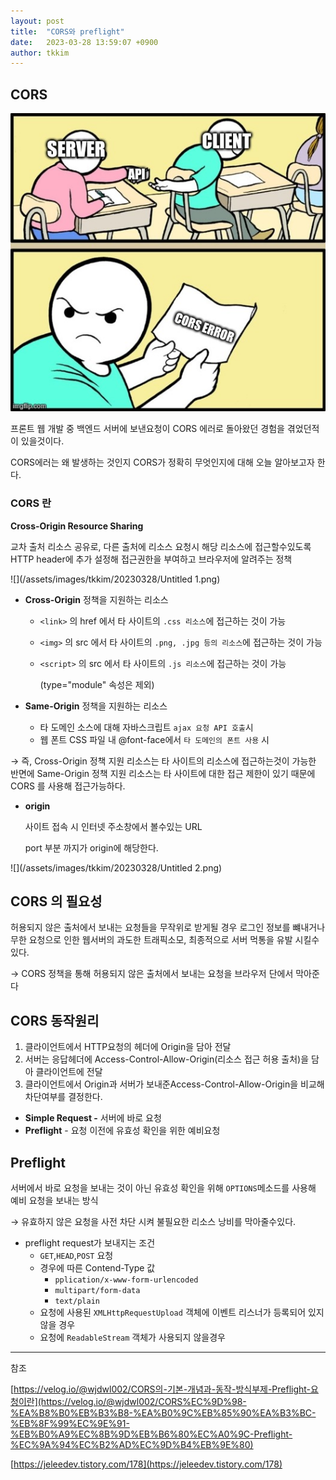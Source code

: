 ```yaml
---
layout: post
title:  "CORS와 preflight"
date:   2023-03-28 13:59:07 +0900
author: tkkim
---
```

## CORS

![](/assets/images/tkkim/20230328/Untitled.png)

프론트 웹 개발 중 백엔드 서버에 보낸요청이 CORS 에러로 돌아왔던 경험을 겪었던적이 있을것이다.

CORS에러는 왜 발생하는 것인지 CORS가 정확히 무엇인지에 대해 오늘 알아보고자 한다. 


### CORS 란
**Cross-Origin Resource Sharing**

교차 출처 리소스 공유로, 다른 출처에 리소스 요청시 해당 리소스에 접근할수있도록 HTTP header에 추가 설정해 접근권한을 부여하고 브라우저에 알려주는 정책

![](/assets/images/tkkim/20230328/Untitled 1.png)

- **Cross-Origin** 정책을 지원하는 리소스
    - `<link>` 의 href 에서 타 사이트의 `.css 리소스`에 접근하는 것이 가능
    - `<img>` 의 src 에서 타 사이트의 `.png, .jpg 등의 리소스`에 접근하는 것이 가능
    - `<script>` 의 src 에서 타 사이트의 `.js 리소스`에 접근하는 것이 가능
        
        (type="module" 속성은 제외)
        

- **Same-Origin** 정책을 지원하는 리소스
    - 타 도메인 소스에 대해 자바스크립트 `ajax 요청 API 호출`시
    - 웹 폰트 CSS 파일 내 @font-face에서 `타 도메인의 폰트 사용` 시


→ 즉, Cross-Origin 정책 지원 리소스는 타 사이트의 리소스에 접근하는것이 가능한 반면에 Same-Origin 정책 지원 리소스는 타 사이트에 대한 접근 제한이 있기 때문에 CORS 를 사용해 접근가능하다.


- **origin**
    
    사이트 접속 시 인터넷 주소창에서 볼수있는 URL 
    
    port 부분 까지가 origin에 해당한다.

![](/assets/images/tkkim/20230328/Untitled 2.png)
    

## CORS 의 필요성

허용되지 않은 출처에서 보내는 요청들을 무작위로 받게될 경우 로그인 정보를 뺴내거나 무한 요청으로 인한 웹서버의 과도한 트래픽소모, 최종적으로 서버 먹통을 유발 시킬수있다.

→  CORS 정책을 통해 허용되지 않은 출처에서 보내는 요청을 브라우저 단에서 막아준다

## CORS 동작원리

1. 클라이언트에서 HTTP요청의 헤더에 Origin을 담아 전달
2. 서버는 응답헤더에 Access-Control-Allow-Origin(리소스 접근 허용 출처)을 담아 클라이언트에 전달
3. 클라이언트에서 Origin과 서버가 보내준Access-Control-Allow-Origin을 비교해 차단여부를 결정한다.

- **Simple Request -** 서버에 바로 요청
- **Preflight** - 요청 이전에 유효성 확인을 위한 예비요청

## **Preflight**

서버에서 바로 요청을 보내는 것이 아닌 유효성 확인을 위해 `OPTIONS`메소드를 사용해 예비 요청을 보내는 방식

→ 유효하지 않은 요청을 사전 차단 시켜 불필요한 리소스 낭비를 막아줄수있다.

- preflight request가 보내지는 조건
    - `GET`,`HEAD`,`POST` 요청
    - 경우에 따른 Contend-Type 값
        - `pplication/x-www-form-urlencoded`
        - `multipart/form-data`
        - `text/plain`
    - 요청에 사용된 `XMLHttpRequestUpload` 객체에 이벤트 리스너가 등록되어 있지 않을 경우
    - 요청에 `ReadableStream` 객체가 사용되지 않을경우


---

참조

[https://velog.io/@wjdwl002/CORS의-기본-개념과-동작-방식부제-Preflight-요청이란](https://velog.io/@wjdwl002/CORS%EC%9D%98-%EA%B8%B0%EB%B3%B8-%EA%B0%9C%EB%85%90%EA%B3%BC-%EB%8F%99%EC%9E%91-%EB%B0%A9%EC%8B%9D%EB%B6%80%EC%A0%9C-Preflight-%EC%9A%94%EC%B2%AD%EC%9D%B4%EB%9E%80)

[https://jeleedev.tistory.com/178](https://jeleedev.tistory.com/178)